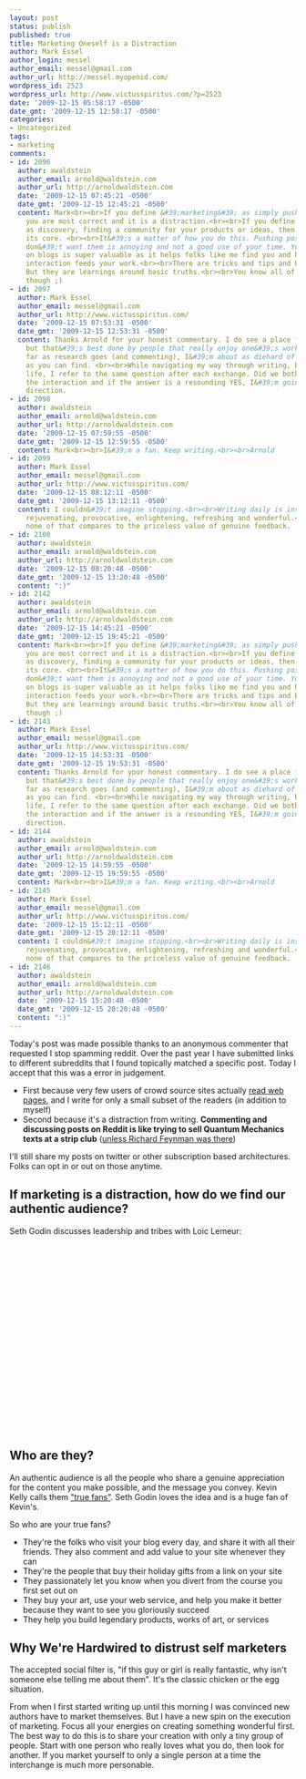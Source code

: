 ```yaml
---
layout: post
status: publish
published: true
title: Marketing Oneself is a Distraction
author: Mark Essel
author_login: messel
author_email: messel@gmail.com
author_url: http://messel.myopenid.com/
wordpress_id: 2523
wordpress_url: http://www.victusspiritus.com/?p=2523
date: '2009-12-15 05:58:17 -0500'
date_gmt: '2009-12-15 12:58:17 -0500'
categories:
- Uncategorized
tags:
- marketing
comments:
- id: 2096
  author: awaldstein
  author_email: arnold@waldstein.com
  author_url: http://arnoldwaldstein.com
  date: '2009-12-15 07:45:21 -0500'
  date_gmt: '2009-12-15 12:45:21 -0500'
  content: Mark<br><br>If you define &#39;marketing&#39; as simply push, then yup,
    you are most correct and it is a distraction.<br><br>If you define &#39;marketing&#39;
    as discovery, finding a community for your products or ideas, then I&#39;d say
    its core. <br><br>It&#39;s a matter of how you do this. Pushing post where folks
    don&#39;t want them is annoying and not a good use of your time. You commenting
    on blogs is super valuable as it helps folks like me find you and hopefully that
    interaction feeds your work.<br><br>There are tricks and tips and best practices.
    But they are learnings around basic truths.<br><br>You know all of this already
    though ;)
- id: 2097
  author: Mark Essel
  author_email: messel@gmail.com
  author_url: http://www.victusspiritus.com/
  date: '2009-12-15 07:53:31 -0500'
  date_gmt: '2009-12-15 12:53:31 -0500'
  content: Thanks Arnold for your honest commentary. I do see a place for marketing,
    but that&#39;s best done by people that really enjoy one&#39;s work. <br><br>As
    far as research goes (and commenting), I&#39;m about as diehard of a supporter
    as you can find. <br><br>While navigating my way through writing, business, and
    life, I refer to the same question after each exchange. Did we both benefit from
    the interaction and if the answer is a resounding YES, I&#39;m going the right
    direction.
- id: 2098
  author: awaldstein
  author_email: arnold@waldstein.com
  author_url: http://arnoldwaldstein.com
  date: '2009-12-15 07:59:55 -0500'
  date_gmt: '2009-12-15 12:59:55 -0500'
  content: Mark<br><br>I&#39;m a fan. Keep writing.<br><br>Arnold
- id: 2099
  author: Mark Essel
  author_email: messel@gmail.com
  author_url: http://www.victusspiritus.com/
  date: '2009-12-15 08:12:11 -0500'
  date_gmt: '2009-12-15 13:12:11 -0500'
  content: I couldn&#39;t imagine stopping.<br><br>Writing daily is inspiring, cathartic,
    rejuvenating, provocative, enlightening, refreshing and wonderful.<br><br>And
    none of that compares to the priceless value of genuine feedback.
- id: 2100
  author: awaldstein
  author_email: arnold@waldstein.com
  author_url: http://arnoldwaldstein.com
  date: '2009-12-15 08:20:48 -0500'
  date_gmt: '2009-12-15 13:20:48 -0500'
  content: ":)"
- id: 2142
  author: awaldstein
  author_email: arnold@waldstein.com
  author_url: http://arnoldwaldstein.com
  date: '2009-12-15 14:45:21 -0500'
  date_gmt: '2009-12-15 19:45:21 -0500'
  content: Mark<br><br>If you define &#39;marketing&#39; as simply push, then yup,
    you are most correct and it is a distraction.<br><br>If you define &#39;marketing&#39;
    as discovery, finding a community for your products or ideas, then I&#39;d say
    its core. <br><br>It&#39;s a matter of how you do this. Pushing post where folks
    don&#39;t want them is annoying and not a good use of your time. You commenting
    on blogs is super valuable as it helps folks like me find you and hopefully that
    interaction feeds your work.<br><br>There are tricks and tips and best practices.
    But they are learnings around basic truths.<br><br>You know all of this already
    though ;)
- id: 2143
  author: Mark Essel
  author_email: messel@gmail.com
  author_url: http://www.victusspiritus.com/
  date: '2009-12-15 14:53:31 -0500'
  date_gmt: '2009-12-15 19:53:31 -0500'
  content: Thanks Arnold for your honest commentary. I do see a place for marketing,
    but that&#39;s best done by people that really enjoy one&#39;s work. <br><br>As
    far as research goes (and commenting), I&#39;m about as diehard of a supporter
    as you can find. <br><br>While navigating my way through writing, business, and
    life, I refer to the same question after each exchange. Did we both benefit from
    the interaction and if the answer is a resounding YES, I&#39;m going the right
    direction.
- id: 2144
  author: awaldstein
  author_email: arnold@waldstein.com
  author_url: http://arnoldwaldstein.com
  date: '2009-12-15 14:59:55 -0500'
  date_gmt: '2009-12-15 19:59:55 -0500'
  content: Mark<br><br>I&#39;m a fan. Keep writing.<br><br>Arnold
- id: 2145
  author: Mark Essel
  author_email: messel@gmail.com
  author_url: http://www.victusspiritus.com/
  date: '2009-12-15 15:12:11 -0500'
  date_gmt: '2009-12-15 20:12:11 -0500'
  content: I couldn&#39;t imagine stopping.<br><br>Writing daily is inspiring, cathartic,
    rejuvenating, provocative, enlightening, refreshing and wonderful.<br><br>And
    none of that compares to the priceless value of genuine feedback.
- id: 2146
  author: awaldstein
  author_email: arnold@waldstein.com
  author_url: http://arnoldwaldstein.com
  date: '2009-12-15 15:20:48 -0500'
  date_gmt: '2009-12-15 20:20:48 -0500'
  content: ":)"
---
```

<p>Today's post was made possible thanks to an anonymous commenter that requested I stop spamming reddit. Over the past year I have submitted links to different subreddits that I found topically matched a specific post. Today I accept that this was a error in judgement.  </p>
<ul>
<li>First because very few users of crowd source sites actually <a href="http://www.victusspiritus.com/2009/12/13/add-nation-90-of-social-media-referrals-dont-read/">read web pages</a>, and I write for only a small subset of the readers (in addition to myself)</li>
<li>Second because it's a distraction from writing. <strong>Commenting and discussing posts on Reddit is like trying to sell Quantum Mechanics texts at a strip club</strong> (<a href="http://en.m.wikipedia.org/wiki/Surely_You%27re_Joking,_Mr._Feynman!">unless Richard Feynman was there</a>)</li>
</ul>
<p>I'll still share my posts on twitter or other subscription based architectures. Folks can opt in or out on those anytime.</p>
<h2>If marketing is a distraction, how do we find our authentic audience?</h2>
<p>Seth Godin discusses leadership and tribes with Loic Lemeur:<br />
<object classid="clsid:d27cdb6e-ae6d-11cf-96b8-444553540000" width="425" height="344" codebase="http://download.macromedia.com/pub/shockwave/cabs/flash/swflash.cab#version=6,0,40,0"><param name="allowFullScreen" value="true" /><param name="allowScriptAccess" value="always" /><param name="src" value="http://www.youtube.com/v/Q6vpBDFoMqc&color1=0xb1b1b1&color2=0xcfcfcf&feature=player_embedded&fs=1" /><param name="allowfullscreen" value="true" /><embed type="application/x-shockwave-flash" width="425" height="344" src="http://www.youtube.com/v/Q6vpBDFoMqc&color1=0xb1b1b1&color2=0xcfcfcf&feature=player_embedded&fs=1" allowscriptaccess="always" allowfullscreen="true"></embed></object></p>
<h2>Who are they?</h2>
<p>An authentic audience is all the people who share a genuine appreciation for the content you make possible, and the message you convey. Kevin Kelly calls them <a HREF="http://www.kk.org/thetechnium/archives/2008/03/1000_true_fans.php">"true fans"</a>. Seth Godin loves the idea and is a huge fan of Kevin's.</p>
<p>So who are your true fans? </p>
<ul>
<li>They're the folks who visit your blog every day, and share it with all their friends. They also comment and add value to your site whenever they can</li>
<li>They're the people that buy their holiday gifts from a link on your site</li>
<li>They passionately let you know when you divert from the course you first set out on</li>
<li>They buy your art, use your web service, and help you make it better because they want to see you gloriously succeed</li>
<li>They help you build legendary products, works of art, or services</li>
</ul>
<h2>Why We're Hardwired to distrust self marketers</h2>
<p>The accepted social filter is, "if this guy or girl is really fantastic, why isn't someone else telling me about them". It's the classic chicken or the egg situation. </p>
<p>From when I first started writing up until this morning I was convinced new authors have to market themselves. But I have a new spin on the execution of marketing. Focus all your energies on creating something wonderful first. The best way to do this is to share your creation with only a tiny group of people. Start with one person who really loves what you do, then look for another. If you market yourself to only a single person at a time the interchange is much more personable.</p>
